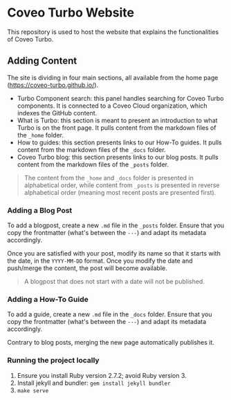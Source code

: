 # Coveo Turbo Website

This repository is used to host the website that explains the functionalities of Coveo Turbo.

## Adding Content

The site is dividing in four main sections, all available from the home page (https://coveo-turbo.github.io/).

- Turbo Component search: this panel handles searching for Coveo Turbo components. It is connected to a Coveo Cloud organization, which indexes the GitHub content.
- What is Turbo: this section is meant to present an introduction to what Turbo is on the front page. It pulls content from the markdown files of the `_home` folder.
- How to guides: this section presents links to our How-To guides. It pulls content from the markdown files of the `_docs` folder.
- Coveo Turbo blog: this section presents links to our blog posts. It pulls content from the markdown files of the `_posts` folder.

> The content from the `_home` and `_docs` folder is presented in alphabetical order, while content from `_posts` is presented in reverse alphabetical order (meaning most recent posts are presented first).

### Adding a Blog Post

To add a blogpost, create a new `.md` file in the `_posts` folder. Ensure that you copy the frontmatter (what's between the `---`) and adapt its metadata accordingly.

Once you are satisfied with your post, modify its name so that it starts with the date, in the `YYYY-MM-DD` format. Once you modify the date and push/merge the content, the post will become available.

> A blogpost that does not start with a date will not be published.

### Adding a How-To Guide

To add a guide, create a new `.md` file in the `_docs` folder. Ensure that you copy the frontmatter (what's between the `---`) and adapt its metadata accordingly.

Contrary to blog posts, merging the new page automatically publishes it.

### Running the project locally

1. Ensure you install Ruby version 2.7.2; avoid Ruby version 3.
2. Install jekyll and bundler: `gem install jekyll bundler`
3. `make serve`